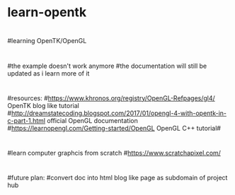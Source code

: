 # learn-opentk
#
#learning OpenTK/OpenGL
#
#the example doesn't work anymore
#the documentation will still be updated as i learn more of it
#
#resources:
#https://www.khronos.org/registry/OpenGL-Refpages/gl4/                                     OpenTK blog like tutorial
#http://dreamstatecoding.blogspot.com/2017/01/opengl-4-with-opentk-in-c-part-1.html        official OpenGL documentation
#https://learnopengl.com/Getting-started/OpenGL                                            OpenGL C++ tutorial#
#
#learn computer graphcis from scratch
#https://www.scratchapixel.com/
#
#future plan:
#convert doc into html blog like page as subdomain of project hub
